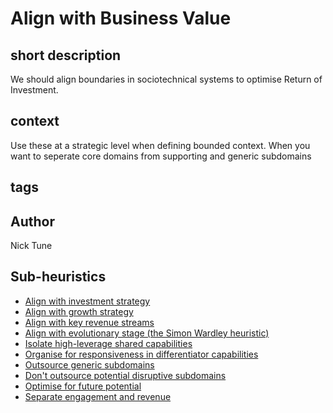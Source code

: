 # Align with Business Value
## short description
We should align boundaries in sociotechnical systems to optimise Return of Investment.
## context
Use these at a strategic level when defining bounded context. When you want to seperate core domains from supporting and generic subdomains
## tags
## Author
Nick Tune

## Sub-heuristics
* [Align with investment strategy](./align-with-business-value/align-with-investment-strategy.md)
* [Align with growth strategy](./align-with-business-value/align-with-growth-strategy.md)
* [Align with key revenue streams](./align-with-business-value/align-with-key-revenue-streams.md)
* [Align with evolutionary stage (the Simon Wardley heuristic)](./align-with-business-value/align-with-evolutionary-stage.md)
* [Isolate high-leverage shared capabilities](./align-with-business-value/isolate-high-leverage-shared-capabilities.md)
* [Organise for responsiveness in differentiator capabilities](./align-with-business-value/organise-for-responsiveness-in-differentiator-capabilities.md)
* [Outsource generic subdomains](./align-with-business-value/outsource-generic-subdomains.md)
* [Don't outsource potential disruptive subdomains](./align-with-business-value/dont-outsource-potential-disruptive-subdomains.md)
* [Optimise for future potential](./align-with-business-value/optimise-for-future-potential.md)
* [Separate engagement and revenue](./align-with-business-value/seperate-engagement-and-revenue.md)
